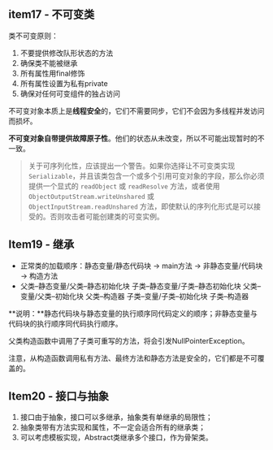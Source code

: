 ## item17 - 不可变类

类不可变原则：

1. 不要提供修改队形状态的方法
2. 确保类不能被继承
3. 所有属性用final修饰
4. 所有属性设置为私有private
5. 确保对任何可变组件的独占访问

不可变对象本质上是**线程安全**的，它们不需要同步，它们不会因为多线程并发访问而损坏。

**不可变对象自带提供故障原子性**。他们的状态从未改变，所以不可能出现暂时的不一致。

> 关于可序列化性，应该提出一个警告。如果你选择让不可变类实现 `Serializable`，并且该类包含一个或多个引用可变对象的字段，那么你必须提供一个显式的 `readObject` 或 `readResolve` 方法，或者使用 `ObjectOutputStream.writeUnshared` 或 `ObjectInputStream.readUnshared` 方法，即使默认的序列化形式是可以接受的。否则攻击者可能创建类的可变实例。

## Item19 - 继承

- 正常类的加载顺序：静态变量/静态代码块 -> main方法 -> 非静态变量/代码块 -> 构造方法
- 父类–静态变量/父类–静态初始化块
  子类–静态变量/子类–静态初始化块
  父类–变量/父类–初始化块
  父类–构造器
  子类–变量/子类–初始化块
  子类–构造器

**说明：**静态代码块与静态变量的执行顺序同代码定义的顺序；非静态变量与代码块的执行顺序同代码执行顺序。



父类构造函数中调用了子类可重写的方法，将会引发NullPointerException。

注意，从构造函数调用私有方法、最终方法和静态方法是安全的，它们都是不可覆盖的。

## Item20 - 接口与抽象

1. 接口由于抽象，接口可以多继承，抽象类有单继承的局限性；
2. 抽象类带有方法实现和属性，不一定会适合所有的继承类；
3. 可以考虑模板实现，Abstract类继承多个接口，作为骨架类。





